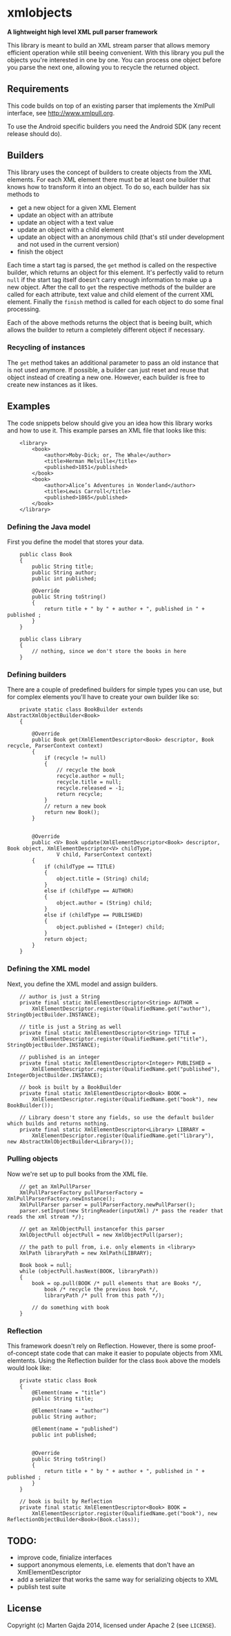 # xmlobjects

__A lightweight high level XML pull parser framework__

This library is meant to build an XML stream parser that allows memory efficient operation while still beeing convenient. With this library you pull the objects you're interested in one by one. You can process one object before you parse the next one, allowing you to recycle the returned object.

## Requirements

This code builds on top of an existing parser that implements the XmlPull interface, see http://www.xmlpull.org.

To use the Android specific builders you need the Android SDK (any recent release should do).

## Builders

This library uses the concept of builders to create objects from the XML elements. For each XML element there must be at least one builder that knows how to transform it into an object. To do so, each builder has six methods to 

* get a new object for a given XML Element
* update an object with an attribute
* update an object with a text value
* update an object with a child element
* update an object with an anonymous child (that's stil under development and not used in the current version)
* finish the object

Each time a start tag is parsed, the `get` method is called on the respective builder, which returns an object for this element. It's perfectly valid to return `null` if the start tag itself doesn't carry enough information to make up a new object. After the call to `get` the respective methods of the builder are called for each attribute, text value and child element of the current XML element. Finally the `finish` method is called for each object to do some final processing.

Each of the above methods returns the object that is beeing built, which allows the builder to return a completely different object if necessary.

### Recycling of instances

The `get` method takes an additional parameter to pass an old instance that is not used anymore. If possible, a builder can just reset and reuse that object instead of creating a new one. However, each builder is free to create new instances as it likes.

## Examples

The code snippets below should give you an idea how this library works and how to use it. This example parses an XML file that looks like this:

		<library>
			<book>
				<author>Moby-Dick; or, The Whale</author>
				<title>Herman Melville</title>
				<published>1851</published>
			</book>
			<book>
				<author>Alice’s Adventures in Wonderland</author>
				<title>Lewis Carroll</title>
				<published>1865</published>
			</book>
		</library>

### Defining the Java model

First you define the model that stores your data.

		public class Book
		{
			public String title;
			public String author;
			public int published;

			@Override
			public String toString()
			{
				return title + " by " + author + ", published in " + published ;
			}
		}

		public class Library
		{
			// nothing, since we don't store the books in here
		}

### Defining builders

There are a couple of predefined builders for simple types you can use, but for complex elements you'll have to create your own builder like so:


		private static class BookBuilder extends AbstractXmlObjectBuilder<Book>
		{

			@Override
			public Book get(XmlElementDescriptor<Book> descriptor, Book recycle, ParserContext context)
			{
				if (recycle != null)
				{
					// recycle the book
					recycle.author = null;
					recycle.title = null;
					recycle.released = -1;
					return recycle;
				}
				// return a new book
				return new Book();
			}


			@Override
			public <V> Book update(XmlElementDescriptor<Book> descriptor, Book object, XmlElementDescriptor<V> childType,
					V child, ParserContext context)
			{
				if (childType == TITLE)
				{
					object.title = (String) child;
				}
				else if (childType == AUTHOR)
				{
					object.author = (String) child;
				}
				else if (childType == PUBLISHED)
				{
					object.published = (Integer) child;
				}
				return object;
			}
		}


### Defining the XML model

Next, you define the XML model and assign builders.

		// author is just a String
		private final static XmlElementDescriptor<String> AUTHOR =
			XmlElementDescriptor.register(QualifiedName.get("author"), StringObjectBuilder.INSTANCE);

		// title is just a String as well
		private final static XmlElementDescriptor<String> TITLE =
			XmlElementDescriptor.register(QualifiedName.get("title"), StringObjectBuilder.INSTANCE);

		// published is an integer
		private final static XmlElementDescriptor<Integer> PUBLISHED =
			XmlElementDescriptor.register(QualifiedName.get("published"), IntegerObjectBuilder.INSTANCE);

		// book is built by a BookBuilder
		private final static XmlElementDescriptor<Book> BOOK =
			XmlElementDescriptor.register(QualifiedName.get("book"), new BookBuilder());

		// Library doesn't store any fields, so use the default builder which builds and returns nothing.
		private final static XmlElementDescriptor<Library> LIBRARY =
			XmlElementDescriptor.register(QualifiedName.get("library"), new AbstractXmlObjectBuilder<Library>());

### Pulling objects

Now we're set up to pull books from the XML file.

		// get an XmlPullParser
		XmlPullParserFactory pullParserFactory = XmlPullParserFactory.newInstance();
		XmlPullParser parser = pullParserFactory.newPullParser();
		parser.setInput(new StringReader(inputXml) /* pass the reader that reads the xml stream */);

		// get an XmlObjectPull instancefor this parser
		XmlObjectPull objectPull = new XmlObjectPull(parser);

		// the path to pull from, i.e. only elements in <library>
		XmlPath libraryPath = new XmlPath(LIBRARY);

		Book book = null;
		while (objectPull.hasNext(BOOK, libraryPath))
		{
			book = op.pull(BOOK /* pull elements that are Books */,
				book /* recycle the previous book */,
				libraryPath /* pull from this path */);

			// do something with book
		}


### Reflection

This framework doesn't rely on Reflection. However, there is some proof-of-concept state code that can make it easier to populate objects from XML elemtents.
Using the Reflection builder for the class `Book` above the models would look like:

		private static class Book
		{
			@Element(name = "title")
			public String title;

			@Element(name = "author")
			public String author;

			@Element(name = "published")
			public int published;


			@Override
			public String toString()
			{
				return title + " by " + author + ", published in " + published ;
			}
		}

		// book is built by Reflection 
		private final static XmlElementDescriptor<Book> BOOK =
			XmlElementDescriptor.register(QualifiedName.get("book"), new ReflectionObjectBuilder<Book>(Book.class));



## TODO:

* improve code, finialize interfaces
* support anonymous elements, i.e. elements that don't have an XmlElementDescriptor
* add a serializer that works the same way for serializing objects to XML
* publish test suite

## License

Copyright (c) Marten Gajda 2014, licensed under Apache 2 (see `LICENSE`).

